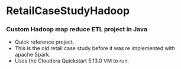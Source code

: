 # RetailCaseStudyHadoop
### Custom Hadoop map reduce ETL project in Java
* Quick reference project. 
* This is the old retail case study before it was re implemented with apache Spark. 
* Uses the Cloudera Quickstart 5.13.0 VM to run. 
